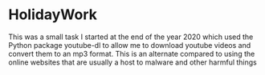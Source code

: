 # HolidayWork
This was a small task I started at the end of the year 2020 which used the Python package youtube-dl to allow me to download youtube videos and convert them to an mp3 format.
This is an alternate compared to using the online websites that are usually a host to malware and other harmful things
